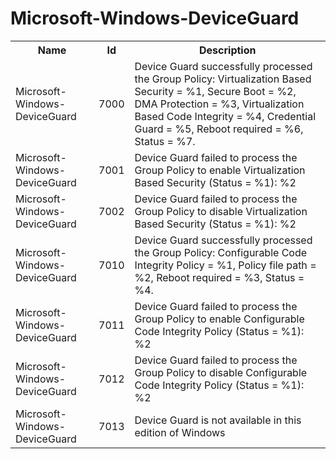 # Microsoft-Windows-DeviceGuard

<table>
<colgroup><col/><col/><col/></colgroup>
<tr><th>Name</th><th>Id</th><th>Description</th></tr>
<tr><td>Microsoft-Windows-DeviceGuard</td><td>7000</td><td>Device Guard successfully processed the Group Policy: Virtualization Based Security  = %1,  Secure Boot = %2, DMA Protection = %3,  Virtualization Based Code Integrity = %4, Credential Guard = %5, Reboot required = %6, Status = %7.</td></tr>
<tr><td>Microsoft-Windows-DeviceGuard</td><td>7001</td><td>Device Guard failed to process the Group Policy to enable Virtualization Based Security (Status = %1): %2</td></tr>
<tr><td>Microsoft-Windows-DeviceGuard</td><td>7002</td><td>Device Guard failed to process the Group Policy to disable Virtualization Based Security (Status = %1): %2</td></tr>
<tr><td>Microsoft-Windows-DeviceGuard</td><td>7010</td><td>Device Guard successfully processed the Group Policy: Configurable Code Integrity Policy = %1,  Policy file path = %2, Reboot required = %3, Status = %4.</td></tr>
<tr><td>Microsoft-Windows-DeviceGuard</td><td>7011</td><td>Device Guard failed to process the Group Policy to enable Configurable Code Integrity Policy (Status = %1): %2</td></tr>
<tr><td>Microsoft-Windows-DeviceGuard</td><td>7012</td><td>Device Guard failed to process the Group Policy to disable Configurable Code Integrity Policy (Status = %1): %2</td></tr>
<tr><td>Microsoft-Windows-DeviceGuard</td><td>7013</td><td>Device Guard is not available in this edition of Windows</td></tr>
</table>
